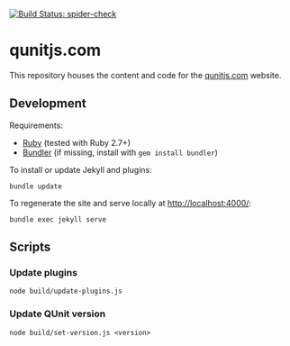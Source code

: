 [![Build Status: spider-check](https://github.com/qunitjs/qunitjs.com/actions/workflows/spider-check.yaml/badge.svg)](https://github.com/qunitjs/qunitjs.com/actions/workflows/spider-check.yaml)

# qunitjs.com

This repository houses the content and code for the [qunitjs.com](https://qunitjs.com/) website.

## Development

Requirements:

* [Ruby](https://www.ruby-lang.org/) (tested with Ruby 2.7+)
* [Bundler](https://bundler.io/) (if missing, install with `gem install bundler`)

To install or update Jekyll and plugins:

```shell
bundle update
```

To regenerate the site and serve locally at <http://localhost:4000/>:

```shell
bundle exec jekyll serve
```

## Scripts

### Update plugins

```shell
node build/update-plugins.js
```

### Update QUnit version

```shell
node build/set-version.js <version>
```

